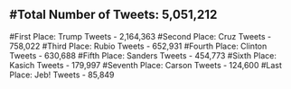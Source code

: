 #Total Number of Tweets: 5,051,212 
---
#First Place: Trump Tweets - 2,164,363
#Second Place: Cruz Tweets - 758,022
#Third Place: Rubio Tweets - 652,931
#Fourth Place: Clinton Tweets - 630,688
#Fifth Place: Sanders Tweets - 454,773
#Sixth Place: Kasich Tweets - 179,997
#Seventh Place: Carson Tweets - 124,600
#Last Place: Jeb! Tweets - 85,849
